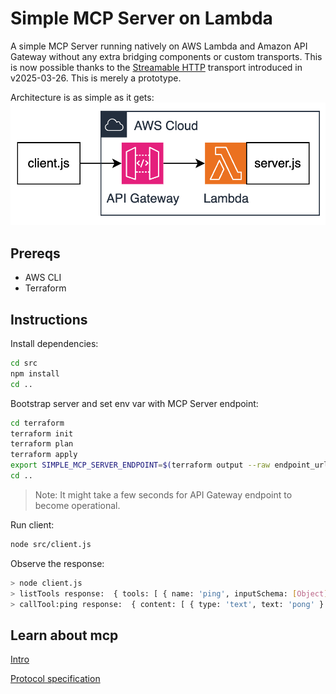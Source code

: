 # Simple MCP Server on Lambda

A simple MCP Server running natively on AWS Lambda and Amazon API Gateway without any extra bridging components or custom transports. This is now possible thanks to the [Streamable HTTP](https://modelcontextprotocol.io/specification/2025-03-26/basic/transports#streamable-http) transport introduced in v2025-03-26. This is merely a prototype. 

Architecture is as simple as it gets: 
![](architecture.png)

## Prereqs

* AWS CLI
* Terraform 

## Instructions

Install dependencies:
```bash
cd src
npm install
cd ..
```

Bootstrap server and set env var with MCP Server endpoint:
```bash
cd terraform
terraform init
terraform plan
terraform apply
export SIMPLE_MCP_SERVER_ENDPOINT=$(terraform output --raw endpoint_url) 
cd ..
```

> Note: It might take a few seconds for API Gateway endpoint to become operational. 


Run client:
```bash
node src/client.js
```

Observe the response:
```bash
> node client.js
> listTools response:  { tools: [ { name: 'ping', inputSchema: [Object] } ] }
> callTool:ping response:  { content: [ { type: 'text', text: 'pong' } ] }
```

## Learn about mcp
[Intro](https://modelcontextprotocol.io/introduction)

[Protocol specification](https://modelcontextprotocol.io/specification/2025-03-26)
